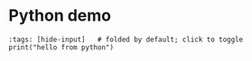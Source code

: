 # Python demo

```{code-cell} ipython3
:tags: [hide-input]   # folded by default; click to toggle
print("hello from python")
```